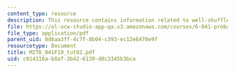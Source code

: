 ```yaml
---
content_type: resource
description: This resource contains information related to well-shuffled standard.
file: https://ol-ocw-studio-app-qa.s3.amazonaws.com/courses/6-041-probabilistic-systems-analysis-and-applied-probability-fall-2010/c014116ab8af3b426139d0c3345b3bca_MIT6_041F10_tut02.pdf
file_type: application/pdf
parent_uid: 8d6aa3ff-4c7f-8b04-c393-ec12e6470e9f
resourcetype: Document
title: MIT6_041F10_tut02.pdf
uid: c014116a-b8af-3b42-6139-d0c3345b3bca
---
```

